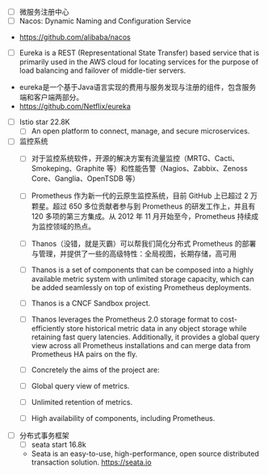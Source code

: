 - [ ] 微服务注册中心
- [ ] Nacos: Dynamic Naming and Configuration Service

-  https://github.com/alibaba/nacos

- [ ]  Eureka is a REST (Representational State Transfer) based service that is primarily used in the AWS cloud for locating services for the purpose of load balancing and failover of middle-tier servers.
-  eureka是一个基于Java语言实现的费用与服务发现与注册的组件，包含服务端和客户端两部分。
-  https://github.com/Netflix/eureka
- [ ] Istio    star 22.8K
    - [ ] An open platform to connect, manage, and secure microservices.

- [ ] 监控系统
    - [ ] 对于监控系统软件，开源的解决方案有流量监控（MRTG、Cacti、Smokeping、Graphite 等）和性能告警（Nagios、Zabbix、Zenoss Core、Ganglia、OpenTSDB 等）
    - [ ] Prometheus 作为新一代的云原生监控系统，目前 GitHub 上已超过 2 万颗星。超过 650 多位贡献者参与到 Prometheus 的研发工作上，并且有 120 多项的第三方集成。从 2012 年 11 月开始至今，Prometheus 持续成为监控领域的热点。

    - [ ] Thanos（没错，就是灭霸）可以帮我们简化分布式 Prometheus 的部署与管理，并提供了一些的高级特性：全局视图，长期存储，高可用

    - [ ] Thanos is a set of components that can be composed into a highly available metric system with unlimited storage capacity, which can be added seamlessly on top of existing Prometheus deployments.

    - [ ] Thanos is a CNCF Sandbox project.

    - [ ] Thanos leverages the Prometheus 2.0 storage format to cost-efficiently store historical metric data in any object storage while retaining fast query latencies. Additionally, it provides a global query view across all Prometheus installations and can merge data from Prometheus HA pairs on the fly.

    - [ ] Concretely the aims of the project are:

    - [ ] Global query view of metrics.
    - [ ] Unlimited retention of metrics.
    - [ ] High availability of components, including Prometheus.



    
- [ ] 分布式事务框架
    - [ ]  seata start 16.8k
    - Seata is an easy-to-use, high-performance, open source distributed transaction solution. https://seata.io
